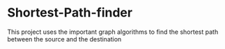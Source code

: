 # Shortest-Path-finder
This project uses the important graph algorithms to find the shortest path between the source  and the destination
